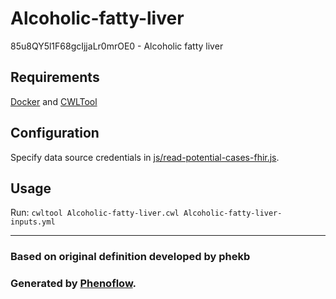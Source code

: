 # Alcoholic-fatty-liver

85u8QY5l1F68gcIjjaLr0mrOE0 - Alcoholic fatty liver

## Requirements

[Docker](https://docs.docker.com/install/) and [CWLTool](https://github.com/common-workflow-language/cwltool#install)

## Configuration

Specify data source credentials in [js/read-potential-cases-fhir.js](js/read-potential-cases-fhir.js).

## Usage

Run: `cwltool Alcoholic-fatty-liver.cwl Alcoholic-fatty-liver-inputs.yml`

***

### Based on original definition developed by phekb
### Generated by [Phenoflow](https://kclhi.org/phenoflow).
